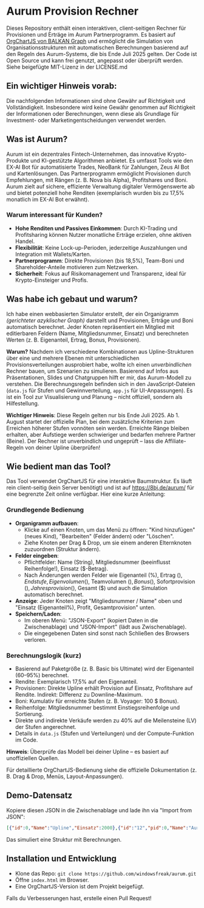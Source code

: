 # Aurum Provision Rechner

Dieses Repository enthält einen interaktiven, client-seitigen Rechner für Provisionen und Erträge im Aurum Partnerprogramm. Es basiert auf [OrgChartJS von BALKAN Graph](https://balkan.app/OrgChartJS/) und ermöglicht die Simulation von Organisationsstrukturen mit automatischen Berechnungen basierend auf den Regeln des Aurum-Systems, die bis Ende Juli 2025 gelten. Der Code ist Open Source und kann frei genutzt, angepasst oder überprüft werden. Siehe beigefügte MIT-Lizenz in der LICENSE.md

## Ein wichtiger Hinweis vorab:

Die nachfolgenden Informationen sind ohne Gewähr auf Richtigkeit und Vollständigkeit. Insbesondere wird keine Gewähr genommen auf Richtigkeit der Informationen oder Berechnungen, wenn diese als Grundlage für Investment- oder Marketingentscheidungen verwendet werden.

## Was ist Aurum?

Aurum ist ein dezentrales Fintech-Unternehmen, das innovative Krypto-Produkte und KI-gestützte Algorithmen anbietet. Es umfasst Tools wie den EX-AI Bot für automatisierte Trades, NeoBank für Zahlungen, Zeus AI Bot und Kartenlösungen. Das Partnerprogramm ermöglicht Provisionen durch Empfehlungen, mit Rängen (z. B. Nova bis Alpha), Profitshares und Boni. Aurum zielt auf sichere, effiziente Verwaltung digitaler Vermögenswerte ab und bietet potenziell hohe Renditen (exemplarisch wurden bis zu 17,5% monatlich im EX-AI Bot erwähnt).

### Warum interessant für Kunden?
- **Hohe Renditen und Passives Einkommen**: Durch KI-Trading und Profitsharing können Nutzer monatliche Erträge erzielen, ohne aktiven Handel.
- **Flexibilität**: Keine Lock-up-Perioden, jederzeitige Auszahlungen und Integration mit Wallets/Karten.
- **Partnerprogramm**: Direkte Provisionen (bis 18,5%), Team-Boni und Shareholder-Anteile motivieren zum Netzwerken.
- **Sicherheit**: Fokus auf Risikomanagement und Transparenz, ideal für Krypto-Einsteiger und Profis.

## Was habe ich gebaut und warum?

Ich habe einen webbasierten Simulator erstellt, der ein Organigramm _(gerichteter azyklischer Graph)_ darstellt und Provisionen, Erträge und Boni automatisch berechnet. Jeder Knoten repräsentiert ein Mitglied mit editierbaren Feldern (Name, Mitgliedsnummer, Einsatz) und berechneten Werten (z. B. Eigenanteil, Ertrag, Bonus, Provisionen).

**Warum?** Nachdem ich verschiedene Kombinationen aus Upline-Strukturen über eine und mehrere Ebenen mit unterschiedlichen Provisionsverteilungen ausprobiert habe, wollte ich einen _unverbindlichen_ Rechner bauen, um Szenarien zu simulieren. Basierend auf Infos aus Präsentationen, Slides und Chatgruppen hilft er mir, das Aurum-Modell zu verstehen. Die Berechnungsregeln befinden sich in den JavaScript-Dateien (`data.js` für Stufen und Gewinnverteilung, `app.js` für UI-Anpassungen). Es ist ein Tool zur Visualisierung und Planung – nicht offiziell, sondern als Hilfestellung.

**Wichtiger Hinweis**: Diese Regeln gelten nur bis Ende Juli 2025. Ab 1. August startet der offizielle Plan, bei dem zusätzliche Kriterien zum Erreichen höherer Stufen vonnöten sein werden. Erreichte Ränge bleiben erhalten, aber Aufstiege werden schwieriger und bedarfen mehrere Partner (Beine). Der Rechner ist unverbindlich und ungeprüft – lass die Affiliate-Regeln von deiner Upline überprüfen!

## Wie bedient man das Tool?

Das Tool verwendet OrgChartJS für eine interaktive Baumstruktur. Es läuft rein client-seitig (kein Server benötigt) und ist auf https://8bj.de/aurum/ für eine begrenzte Zeit online verfügbar. Hier eine kurze Anleitung:

### Grundlegende Bedienung
- **Organigramm aufbauen**: 
  - Klicke auf einen Knoten, um das Menü zu öffnen: "Kind hinzufügen" (neues Kind), "Bearbeiten" (Felder ändern) oder "Löschen".
  - Ziehe Knoten per Drag & Drop, um sie einem anderen Elternknoten zuzuordnen (Struktur ändern).
- **Felder eingeben**:
  - Pflichtfelder: Name (String), Mitgliedsnummer (beeinflusst Reihenfolge!), Einsatz ($-Betrag).
  - Nach Änderungen werden Felder wie Eigenanteil (%), Ertrag ($), Endstufe, Eigenvolumen ($), Teamvolumen ($), Bonus ($), Sofortprovision ($), Jahresprovision ($), Gesamt ($) und auch die Simulation automatisch berechnet.
- **Anzeige**: Jeder Knoten zeigt "Mitgliedsnummer / Name" oben und "Einsatz (Eigenanteil%), Profit, Gesamtprovision" unten.
- **Speichern/Laden**:
  - Im oberen Menü: "JSON-Export" (kopiert Daten in die Zwischenablage) und "JSON-Import" (lädt aus Zwischenablage).
  - Die eingegebenen Daten sind sonst nach Schließen des Browsers verloren.

### Berechnungslogik (kurz)
- Basierend auf Paketgröße (z. B. Basic bis Ultimate) wird der Eigenanteil (60–95%) berechnet.
- Rendite: Exemplarisch 17,5% auf den Eigenanteil.
- Provisionen: Direkte Upline erhält Provision auf Einsatz, Profitshare auf Rendite. Indirekt: Differenz zu Downline-Maximum.
- Boni: Kumulativ für erreichte Stufen (z. B. Voyager: 100 $ Bonus).
- Reihenfolge: Mitgliedsnummer bestimmt Einstiegsreihenfolge und Sortierung.
- Direkte und indirekte Verkäufe werden zu 40% auf die Meilensteine (LV) der Stufen angerechnet.
- Details in `data.js` (Stufen und Verteilungen) und der Compute-Funktion im Code.

**Hinweis**: Überprüfe das Modell bei deiner Upline – es basiert auf unoffiziellen Quellen.

Für detaillierte OrgChartJS-Bedienung siehe die offizielle Dokumentation (z. B. Drag & Drop, Menüs, Layout-Anpassungen).

## Demo-Datensatz

Kopiere diesen JSON in die Zwischenablage und lade ihn via "Import from JSON":

```json
[{"id":0,"Name":"Upline","Einsatz":2000},{"id":"12","pid":0,"Name":"Aurum Foundation","Einsatz":100000},{"id":"13","pid":0,"Name":"King Charles","Einsatz":1000},{"id":"14","pid":"13","Name":"Prince William","Einsatz":50000},{"id":"15","pid":"13","Name":"Harry","Einsatz":5000},{"id":"22","pid":"14","Name":"George","Einsatz":10000},{"id":"25","pid":"22","Name":"Charlotte","Einsatz":250},{"id":"26","pid":"22","Name":"Louis","Einsatz":1000}]
```

Das simuliert eine Struktur mit Berechnungen.

## Installation und Entwicklung
- Klone das Repo: `git clone https://github.com/windowsfreak/aurum.git`
- Öffne `index.html` im Browser.
- Eine OrgChartJS-Version ist dem Projekt beigefügt.

Falls du Verbesserungen hast, erstelle einen Pull Request!
